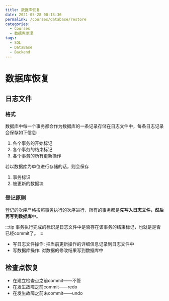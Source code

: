 ```yaml
---
title: 数据库恢复
date: 2021-05-28 00:13:36
permalink: /courses/database/restore
categories:
  - Courses
  - 数据库原理
tags: 
  - SQL
  - DataBase
  - Backend
---
```


# 数据库恢复

## 日志文件


### 格式

数据库中每一个事务都会作为数据库的一条记录存储在日志文件中，每条日志记录会保存如下信息:

1. 各个事务的开始标记
2. 各个事务的结束标记
3. 各个事务的所有更新操作

若以数据库为单位进行存储的话，则会保存

1. 事务标识
2. 被更新的数据块

### 登记原则

登记的次序严格按照事务执行的次序进行，所有的事务都是**先写入日志文件，然后再写到数据库**中。

:::tip
事务执行完成的标识是日志文件中是否存在该事务的结束标记，也就是是否已经commit了。
:::

- 写日志文件操作: 把当前更新操作的详细信息记录到日志文件中
- 写数据库操作: 对数据的修改结果写到数据库中

## 检查点恢复

- 在建立检查点之前commit——不管
- 在发生故障之前commit——redo
- 在发生故障之前未commit——undo